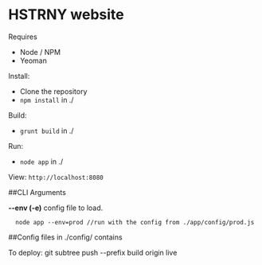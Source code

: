 HSTRNY website
==============

Requires
  * Node / NPM
  * Yeoman

Install:
  * Clone the repository
  * ```npm install``` in ./

Build:
  * ```grunt build``` in ./

Run:
  * ```node app``` in ./

View:
	```http://localhost:8080```

##CLI Arguments

**--env (-e)**
  config file to load.
  ```
    node app --env=prod //run with the config from ./app/config/prod.js
  ```

##Config files in ./config/ contains

To deploy:
git subtree push --prefix build origin live